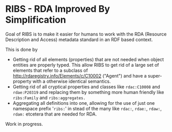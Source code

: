 # RIBS - RDA Improved By Simplification

Goal of RIBS is to make it easier for humans to work with the RDA (Resource Description and Access) metadata standard in an RDF based context.

This is done by

* Getting rid of all elements (properties) that are not needed when object entities are properly typed. This allow RIBS to get rid of a large set of elements that refer to a subclass of <http://rdaregistry.info/Elements/c/C10002> ("Agent") and have a super-property with a otherwise identical semantics.
* Getting rid of all cryptical properties and classes like `rdac:C10008` and `rdae:P20319` and replacing them by something more human friendly like `ribs:Family` and `ribs:aggregates.`
* Aggregating all definitions into one, allowing for the use of just one namespace prefix '`ribs:`' in stead of the many like `rdac:`, `rdae:`, `rdaw:`, `rdam:` etcetera that are needed for RDA. 



Work in progress.